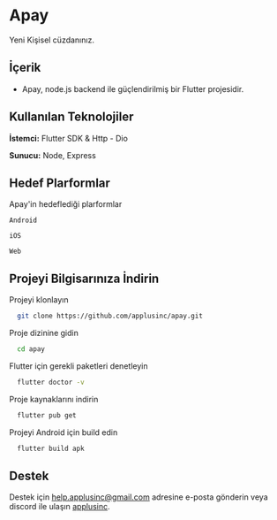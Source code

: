 
# Apay
Yeni Kişisel cüzdanınız.

## İçerik

- Apay, node.js backend ile güçlendirilmiş bir Flutter projesidir.
## Kullanılan Teknolojiler

**İstemci:** Flutter SDK & Http - Dio

**Sunucu:** Node, Express

  
## Hedef Plarformlar

Apay'in hedeflediği plarformlar

`Android`

`iOS`

`Web`

  
## Projeyi Bilgisarınıza İndirin

Projeyi klonlayın

```bash
  git clone https://github.com/applusinc/apay.git
```

Proje dizinine gidin

```bash
  cd apay
```

Flutter için gerekli paketleri denetleyin

```bash
  flutter doctor -v
```

Proje kaynaklarını indirin

```bash
  flutter pub get
```

Projeyi Android için build edin

```bash
  flutter build apk
```

  
## Destek

Destek için help.applusinc@gmail.com adresine e-posta gönderin veya discord ile ulaşın [applusinc]().

  